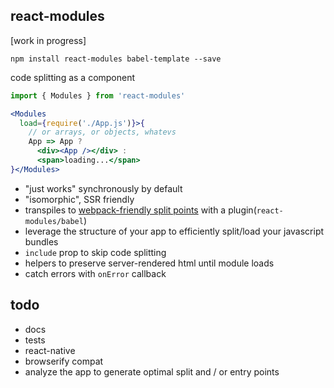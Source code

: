 react-modules
---

[work in progress]

`npm install react-modules babel-template --save`

code splitting as a component

```jsx
import { Modules } from 'react-modules'

<Modules   
  load={require('./App.js')}>{ 
    // or arrays, or objects, whatevs
    App => App ? 
      <div><App /></div> : 
      <span>loading...</span>
}</Modules>
```

- "just works" synchronously by default
- "isomorphic", SSR friendly
- transpiles to [webpack-friendly split points](https://webpack.github.io/docs/code-splitting.html) with a plugin(`react-modules/babel`)
- leverage the structure of your app to efficiently split/load your javascript bundles 
- `include` prop to skip code splitting
- helpers to preserve server-rendered html until module loads
- catch errors with `onError` callback

todo
---

- docs
- tests
- react-native
- browserify compat
- analyze the app to generate optimal split and / or entry points 
